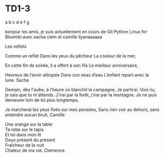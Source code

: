 
# TD1-3


a
b
c
d
e
f
g

bonjour les amis, je suis actuellement en cours de Git
Python
Linux
for Bloombi
avec sacha
clem et camille 
ilyanaaaaaa

Les reflets

Comme un reflet
Dans les yeux du pêcheur
La couleur de la mer,

En cette fin de soirée, 
Il a offert à son fils
Le meilleur anniversaire,

Heureux de l’avoir attrapée
Dans son seau d’eau
L’enfant repart avec la lune.
Sacha

Demain, dès l'aube, à l'heure où blanchit la campagne,
Je partirai. Vois-tu, je sais que tu m'attends.
J'irai par la forêt, j'irai par la montagne.
Je ne puis demeurer loin de toi plus longtemps.

Je marcherai les yeux fixés sur mes pensées,
Sans rien voir au dehors, sans entendre aucun bruit, Camille

Une orange sur la table  
Ta robe sur le tapis  
Et toi dans mon lit  
Doux présent du présent  
Fraîcheur de la nuit  
Chaleur de ma vie.
Clemence 

